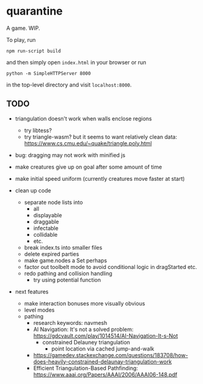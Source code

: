 # quarantine

A game. WIP.

To play, run

    npm run-script build

and then simply open `index.html` in your browser or run

    python -m SimpleHTTPServer 8000

in the top-level directory and visit `localhost:8000`.

## TODO

- triangulation doesn't work when walls enclose regions
  - try libtess?
  - try triangle-wasm? but it seems to want relatively clean data: https://www.cs.cmu.edu/~quake/triangle.poly.html

- bug: dragging may not work with minified js
- make creatures give up on goal after some amount of time
- make initial speed uniform (currently creatures move faster at start)

- clean up code

  - separate node lists into
    - all
    - displayable
    - draggable
    - infectable
    - collidable
    - etc.
  - break index.ts into smaller files
  - delete expired parties
  - make game.nodes a Set perhaps
  - factor out toolbelt mode to avoid conditional logic in dragStarted etc.
  - redo pathing and collision handling
    - try using potential function

- next features
  - make interaction bonuses more visually obvious
  - level modes
  - pathing
    - research keywords: navmesh
    - AI Navigation: It's not a solved problem: https://gdcvault.com/play/1014514/AI-Navigation-It-s-Not
      - constrained Delauney triangulation
        - point location via cached jump-and-walk
    - https://gamedev.stackexchange.com/questions/183708/how-does-heavily-constrained-delaunay-triangulation-work
    - Efficient Triangulation-Based Pathfinding: https://www.aaai.org/Papers/AAAI/2006/AAAI06-148.pdf

